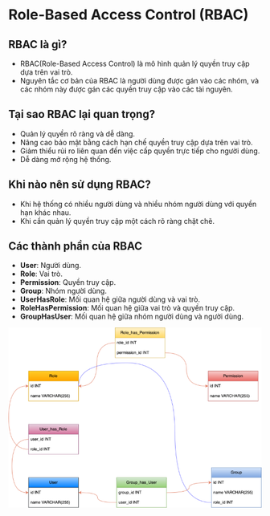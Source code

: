 # **Role-Based Access Control (RBAC)**

## RBAC là gì?

- RBAC(Role-Based Access Control) là mô hình quản lý quyền truy cập dựa trên vai trò.
- Nguyên tắc cơ bản của RBAC là người dùng được gán vào các nhóm, và các nhóm này được gán các quyền truy cập vào các tài nguyên.

## Tại sao RBAC lại quan trọng?

- Quản lý quyền rõ ràng và dễ dàng.
- Nâng cao bảo mật bằng cách hạn chế quyền truy cập dựa trên vai trò.
- Giảm thiểu rủi ro liên quan đến việc cấp quyền trực tiếp cho người dùng.
- Dễ dàng mở rộng hệ thống.

## Khi nào nên sử dụng RBAC?

- Khi hệ thống có nhiều người dùng và nhiều nhóm người dùng với quyền hạn khác nhau.
- Khi cần quản lý quyền truy cập một cách rõ ràng chặt chẽ.

## Các thành phần của RBAC

- **User**: Người dùng.
- **Role**: Vai trò.
- **Permission**: Quyền truy cập.
- **Group**: Nhóm người dùng.
- **UserHasRole**: Mối quan hệ giữa người dùng và vai trò.
- **RoleHasPermission**: Mối quan hệ giữa vai trò và quyền truy cập.
- **GroupHasUser**: Mối quan hệ giữa nhóm người dùng và người dùng.

![RBAC](../../images/RBAC-768x546.png)
